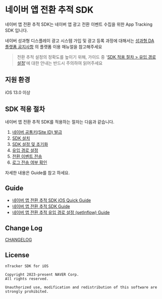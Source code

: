 # 네이버 앱 전환 추적 SDK
네이버 앱 전환 추적 SDK는 네이버 앱 광고 전환 이벤트 수집을 위한 App Tracking SDK 입니다.

네이버 성과형 디스플레이 광고 시스템 가입 및 광고 등록 과정에 대해서는 [성과형 DA 플랫폼 공지사항](https://gfa.naver.com/loginAccount/notice/82?page=1&size=10) 의 플랫폼 이용 매뉴얼을 참고해주세요

> 전환 추적 설정의 정확도를 높이기 위해, 가이드 중 '[SDK 적용 절차 > 유입 경로 설정](https://naver.github.io/ntracker-sdk-ios/how_to_use_sdk/set_inflow_url)'에 대한 안내는 반드시 주의하여 읽어주세요

## 지원 환경
iOS 13.0 이상

## SDK 적용 절차
네이버 앱 전환 추적 SDK를 적용하는 절차는 다음과 같습니다.

1. [네이버 공통키(Site ID) 발급](https://naver.github.io/ntracker-sdk-ios/how_to_use_sdk/get_site_id)
2. [SDK 설치](https://naver.github.io/ntracker-sdk-ios/how_to_use_sdk/install)
3. [SDK 설정 및 초기화](https://naver.github.io/ntracker-sdk-ios/how_to_use_sdk/configure_and_initialize)
4. [유입 경로 설정](https://naver.github.io/ntracker-sdk-ios/how_to_use_sdk/set_inflow_url)
5. [전환 이벤트 전송](https://naver.github.io/ntracker-sdk-ios/how_to_use_sdk/send_events)
6. [로그 전송 여부 확인](https://naver.github.io/ntracker-sdk-ios/how_to_use_sdk/check_debuglog)

자세한 내용은 Guide를 참고 하세요.

## Guide
- [네이버 앱 전환 추적 SDK iOS Quick Guide](https://naver.github.io/ntracker-sdk-ios/ios_quick_guide)
- [네이버 앱 전환 추적 SDK Guide](https://naver.github.io/ntracker-sdk-ios/)
- [네이버 앱 전환 추적 유입 경로 설정 (setInflow) Guide](https://naver.github.io/ntracker-sdk-ios/how_to_use_sdk/set_inflow_url)

## Change Log
[CHANGELOG](CHANGELOG.md)

## License
```
nTracker SDK for iOS

Copyright 2023-present NAVER Corp.
All rights reserved.

Unauthorized use, modification and redistribution of this software are strongly prohibited.
```
